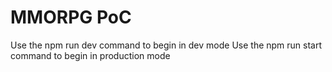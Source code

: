 # MMORPG PoC

Use the npm run dev command to begin in dev mode
Use the npm run start command to begin in production mode

